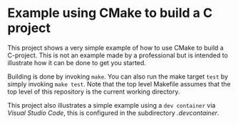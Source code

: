 # Example using CMake to build a C project
This project shows a very simple example of how to use CMake to build a C-project. This is not an example made by a professional but is intended to illustrate how it can be done to get you started.

Building is done by invoking `make`. You can also run the make target `test` by simply invoking `make test`. Note that the top level Makefile assumes that the top level of this repository is the current working directory.

This project also illustrates a simple example using a `dev container` via _Visual Studio Code_, this is configured in the subdirectory _.devcontainer_.